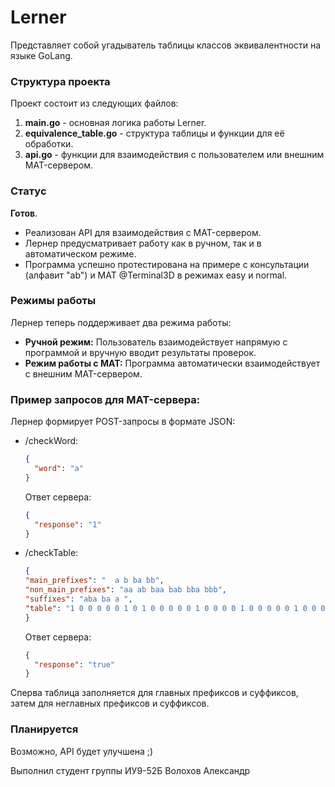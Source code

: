 # Lerner
Представляет собой угадыватель таблицы классов эквивалентности на языке GoLang.

### Структура проекта
Проект состоит из следующих файлов:
1. **main.go** - основная логика работы Lerner.
2. **equivalence_table.go** - структура таблицы и функции для её обработки.
3. **api.go** - функции для взаимодействия с пользователем или внешним MAT-сервером.

### Статус
**Готов**.
- Реализован API для взаимодействия с MAT-сервером.
- Лернер предусматривает работу как в ручном, так и в автоматическом режиме.
- Программа успешно протестирована на примере с консультации (алфавит "ab") и MAT @Terminal3D в режимах easy и normal.

### Режимы работы
Лернер теперь поддерживает два режима работы:
- **Ручной режим:** Пользователь взаимодействует напрямую с программой и вручную вводит результаты проверок.
- **Режим работы с MAT:** Программа автоматически взаимодействует с внешним MAT-сервером.

### Пример запросов для MAT-сервера:
Лернер формирует POST-запросы в формате JSON:
- /checkWord:
  ```json
  {
    "word": "a"
  }
  ```
  Ответ сервера:
  ```json
  {
    "response": "1"
  }
  ```
- /checkTable:
  ```json
  {
  "main_prefixes": "  a b ba bb",
  "non_main_prefixes": "aa ab baa bab bba bbb",
  "suffixes": "aba ba a ",
  "table": "1 0 0 0 0 0 1 0 1 0 0 0 0 0 1 0 0 0 0 1 0 0 0 0 0 1 0 0 0 0 0 0 0 0 0 0"
  }
  ```
  Ответ сервера:
  ```json
  {
    "response": "true"
  }
  ```
Сперва таблица заполняется для главных префиксов и суффиксов, затем для неглавных префиксов и суффиксов.

### Планируется
Возможно, API будет улучшена ;)

Выполнил студент группы ИУ9-52Б Волохов Александр
